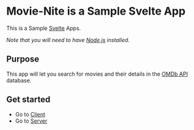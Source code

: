 # Movie-Nite is a Sample Svelte App

This is a Sample [Svelte](https://svelte.dev) Apps.

_Note that you will need to have [Node.js](https://nodejs.org) installed._

## Purpose

This app will let you search for movies and their details in the [OMDb API](https://www.omdbapi.com/) database.

## Get started

- Go to [Client](https://github.com/faustor21/movie-nite-sample-svelte-app/tree/main/client-svelte)
- Go to [Server](https://github.com/faustor21/movie-nite-sample-svelte-app/tree/main/server)
